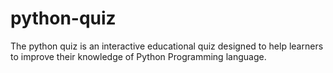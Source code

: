 # python-quiz
The python quiz is an interactive educational quiz designed to help learners to improve their knowledge of Python Programming language.
